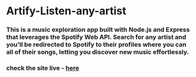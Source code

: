 ﻿# Artify-Listen-any-artist
### This is a music exploration app built with Node.js and Express that leverages the Spotify Web API. Search for any artist and you'll be redirected to Spotify to their profiles where you can all of their songs, letting you discover new music effortlessly.
### check the site live - <a href="https://artify-listen-any-artist.onrender.com"  target="_blank" >here</a>
